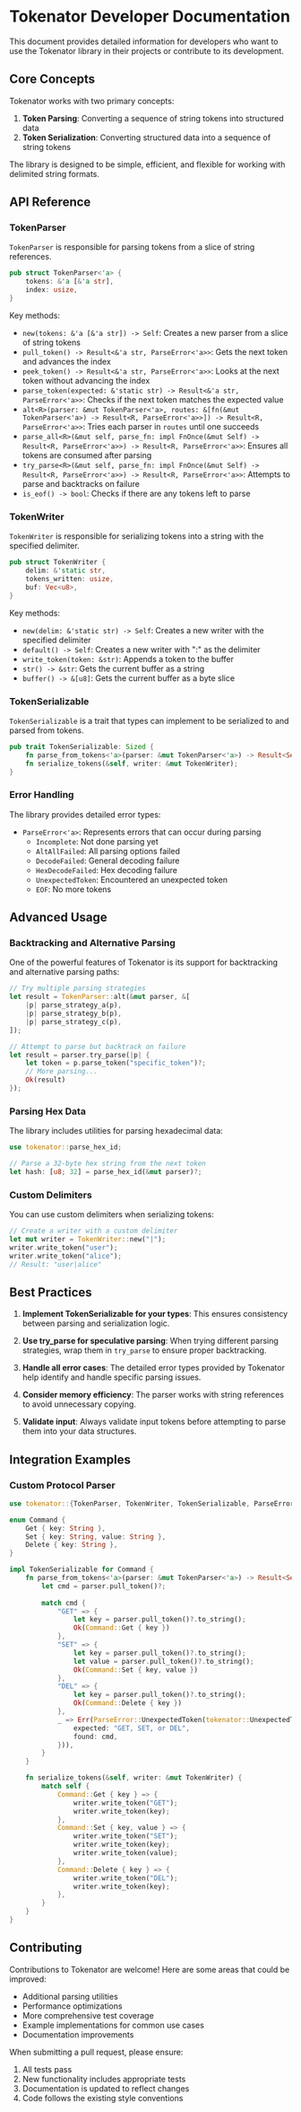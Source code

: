 # Tokenator Developer Documentation

This document provides detailed information for developers who want to use the Tokenator library in their projects or contribute to its development.

## Core Concepts

Tokenator works with two primary concepts:

1. **Token Parsing**: Converting a sequence of string tokens into structured data
2. **Token Serialization**: Converting structured data into a sequence of string tokens

The library is designed to be simple, efficient, and flexible for working with delimited string formats.

## API Reference

### TokenParser

`TokenParser` is responsible for parsing tokens from a slice of string references.

```rust
pub struct TokenParser<'a> {
    tokens: &'a [&'a str],
    index: usize,
}
```

Key methods:

- `new(tokens: &'a [&'a str]) -> Self`: Creates a new parser from a slice of string tokens
- `pull_token() -> Result<&'a str, ParseError<'a>>`: Gets the next token and advances the index
- `peek_token() -> Result<&'a str, ParseError<'a>>`: Looks at the next token without advancing the index
- `parse_token(expected: &'static str) -> Result<&'a str, ParseError<'a>>`: Checks if the next token matches the expected value
- `alt<R>(parser: &mut TokenParser<'a>, routes: &[fn(&mut TokenParser<'a>) -> Result<R, ParseError<'a>>]) -> Result<R, ParseError<'a>>`: Tries each parser in `routes` until one succeeds
- `parse_all<R>(&mut self, parse_fn: impl FnOnce(&mut Self) -> Result<R, ParseError<'a>>) -> Result<R, ParseError<'a>>`: Ensures all tokens are consumed after parsing
- `try_parse<R>(&mut self, parse_fn: impl FnOnce(&mut Self) -> Result<R, ParseError<'a>>) -> Result<R, ParseError<'a>>`: Attempts to parse and backtracks on failure
- `is_eof() -> bool`: Checks if there are any tokens left to parse

### TokenWriter

`TokenWriter` is responsible for serializing tokens into a string with the specified delimiter.

```rust
pub struct TokenWriter {
    delim: &'static str,
    tokens_written: usize,
    buf: Vec<u8>,
}
```

Key methods:

- `new(delim: &'static str) -> Self`: Creates a new writer with the specified delimiter
- `default() -> Self`: Creates a new writer with ":" as the delimiter
- `write_token(token: &str)`: Appends a token to the buffer
- `str() -> &str`: Gets the current buffer as a string
- `buffer() -> &[u8]`: Gets the current buffer as a byte slice

### TokenSerializable

`TokenSerializable` is a trait that types can implement to be serialized to and parsed from tokens.

```rust
pub trait TokenSerializable: Sized {
    fn parse_from_tokens<'a>(parser: &mut TokenParser<'a>) -> Result<Self, ParseError<'a>>;
    fn serialize_tokens(&self, writer: &mut TokenWriter);
}
```

### Error Handling

The library provides detailed error types:

- `ParseError<'a>`: Represents errors that can occur during parsing
  - `Incomplete`: Not done parsing yet
  - `AltAllFailed`: All parsing options failed
  - `DecodeFailed`: General decoding failure
  - `HexDecodeFailed`: Hex decoding failure
  - `UnexpectedToken`: Encountered an unexpected token
  - `EOF`: No more tokens

## Advanced Usage

### Backtracking and Alternative Parsing

One of the powerful features of Tokenator is its support for backtracking and alternative parsing paths:

```rust
// Try multiple parsing strategies
let result = TokenParser::alt(&mut parser, &[
    |p| parse_strategy_a(p),
    |p| parse_strategy_b(p),
    |p| parse_strategy_c(p),
]);

// Attempt to parse but backtrack on failure
let result = parser.try_parse(|p| {
    let token = p.parse_token("specific_token")?;
    // More parsing...
    Ok(result)
});
```

### Parsing Hex Data

The library includes utilities for parsing hexadecimal data:

```rust
use tokenator::parse_hex_id;

// Parse a 32-byte hex string from the next token
let hash: [u8; 32] = parse_hex_id(&mut parser)?;
```

### Custom Delimiters

You can use custom delimiters when serializing tokens:

```rust
// Create a writer with a custom delimiter
let mut writer = TokenWriter::new("|");
writer.write_token("user");
writer.write_token("alice");
// Result: "user|alice"
```

## Best Practices

1. **Implement TokenSerializable for your types**: This ensures consistency between parsing and serialization logic.

2. **Use try_parse for speculative parsing**: When trying different parsing strategies, wrap them in `try_parse` to ensure proper backtracking.

3. **Handle all error cases**: The detailed error types provided by Tokenator help identify and handle specific parsing issues.

4. **Consider memory efficiency**: The parser works with string references to avoid unnecessary copying.

5. **Validate input**: Always validate input tokens before attempting to parse them into your data structures.

## Integration Examples

### Custom Protocol Parser

```rust
use tokenator::{TokenParser, TokenWriter, TokenSerializable, ParseError};

enum Command {
    Get { key: String },
    Set { key: String, value: String },
    Delete { key: String },
}

impl TokenSerializable for Command {
    fn parse_from_tokens<'a>(parser: &mut TokenParser<'a>) -> Result<Self, ParseError<'a>> {
        let cmd = parser.pull_token()?;
        
        match cmd {
            "GET" => {
                let key = parser.pull_token()?.to_string();
                Ok(Command::Get { key })
            },
            "SET" => {
                let key = parser.pull_token()?.to_string();
                let value = parser.pull_token()?.to_string();
                Ok(Command::Set { key, value })
            },
            "DEL" => {
                let key = parser.pull_token()?.to_string();
                Ok(Command::Delete { key })
            },
            _ => Err(ParseError::UnexpectedToken(tokenator::UnexpectedToken {
                expected: "GET, SET, or DEL",
                found: cmd,
            })),
        }
    }

    fn serialize_tokens(&self, writer: &mut TokenWriter) {
        match self {
            Command::Get { key } => {
                writer.write_token("GET");
                writer.write_token(key);
            },
            Command::Set { key, value } => {
                writer.write_token("SET");
                writer.write_token(key);
                writer.write_token(value);
            },
            Command::Delete { key } => {
                writer.write_token("DEL");
                writer.write_token(key);
            },
        }
    }
}
```

## Contributing

Contributions to Tokenator are welcome! Here are some areas that could be improved:

- Additional parsing utilities
- Performance optimizations
- More comprehensive test coverage
- Example implementations for common use cases
- Documentation improvements

When submitting a pull request, please ensure:

1. All tests pass
2. New functionality includes appropriate tests
3. Documentation is updated to reflect changes
4. Code follows the existing style conventions
